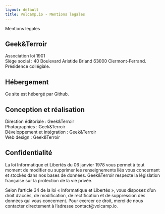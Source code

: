 ```yaml
---
layout: default
title: Volcamp.io - Mentions legales
---
```

<section class="section-speaker section">
    <div class="container">
        <div class="row section-heading">
            <div class="col-lg-6">
                <div class="heading"><span class="stroke-text">Mentions legales</span>
                    <div class="pl-90">
                        <h2>Geek&Terroir</h2>
                    </div>
                </div>
            </div>
        </div>
        <div class="row">
            <div class="col-lg-12">
                <p>        
                    Association loi 1901<br>
                    Siège social : 40 Boulevard Aristide Briand 63000 Clermont-Ferrand. 
                    Présidence collégiale.
                </p>
            </div>
        </div>
    </div>
</section>
<section class="section-speaker section">
    <div class="container">
        <div class="row section-heading">
            <div class="col-lg-6">
                <div class="heading">
                    <div class="pl-90">
                        <h2>Hébergement</h2>
                    </div>
                </div>
            </div>
        </div>
        <div class="row">
            <div class="col-lg-12">
                <p>
                Ce site est hébergé par Github.
                </p>
            </div>
        </div>
    </div>
</section>
<section class="section-speaker section">
    <div class="container">
        <div class="row section-heading">
            <div class="col-lg-6">
                <div class="heading">
                    <div class="pl-90">
                        <h2>Conception et réalisation</h2>
                    </div>
                </div>
            </div>
        </div>
        <div class="row">
            <div class="col-lg-12">
                <p>
                Direction éditoriale : Geek&Terroir<br>
                Photographies : Geek&Terroir<br>
                Développement et intégration : Geek&Terroir<br>
                Web design : Geek&Terroir<br>
                </p>
            </div>
        </div>
    </div>
</section>
<section class="section-speaker section">
    <div class="container">
        <div class="row section-heading">
            <div class="col-lg-6">
                <div class="heading">
                    <div class="pl-90">
                        <h2>Confidentialité</h2>
                    </div>
                </div>
            </div>
        </div>
        <div class="row">
            <div class="col-lg-12">
                <p>
                La loi Informatique et Libertés du 06 janvier 1978 vous permet à tout moment de modifier ou supprimer les renseignements liés vous concernant et stockés dans nos bases de données. Geek&Terroir respecte la législation française sur la protection de la vie privée.
                </p>
                <p>
                Selon l’article 34 de la loi « Informatique et Libertés », vous disposez d’un droit d’accès, de modification, de rectification et de suppression des données qui vous concernent. Pour exercer ce droit, merci de nous contacter directement à l’adresse contact@volcamp.io.
                </p>
            </div>
        </div>
    </div>
</section>
